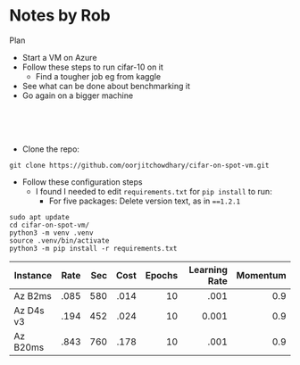 # Notes by Rob


Plan


* Start a VM on Azure
* Follow these steps to run cifar-10 on it
    * Find a tougher job eg from kaggle
* See what can be done about benchmarking it
* Go again on a bigger machine

<BR><BR><BR>

* Clone the repo:

`git clone https://github.com/oorjitchowdhary/cifar-on-spot-vm.git`


* Follow these configuration steps
    * I found I needed to edit `requirements.txt` for `pip install` to run:
        * For five packages: Delete version text, as in `==1.2.1`

```
sudo apt update
cd cifar-on-spot-vm/
python3 -m venv .venv
source .venv/bin/activate
python3 -m pip install -r requirements.txt
```



| Instance        | Rate | Sec  |  Cost | Epochs | Learning Rate | Momentum
| ------------- |:-------------:| -----:| -----:| -----:| -----:| -----:|
| Az B2ms      | .085 | 580 | .014  | 10 | .001  | 0.9 |
| Az D4s v3    | .194 | 452 | .024  | 10 | 0.001 | 0.9 |
| Az B20ms     | .843 | 760 | .178  | 10 | .001  | 0.9 |
